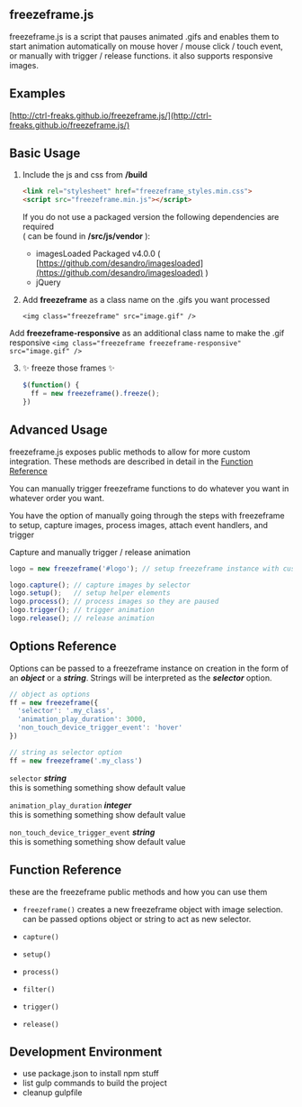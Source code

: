 ## freezeframe.js

freezeframe.js is a script that pauses animated .gifs and enables them to start animation 
automatically on mouse hover / mouse click / touch event, or manually with trigger / release 
functions. it also supports responsive images.

## Examples
[http://ctrl-freaks.github.io/freezeframe.js/](http://ctrl-freaks.github.io/freezeframe.js/)

## Basic Usage

1. Include the js and css from **/build**  

    ```html
    <link rel="stylesheet" href="freezeframe_styles.min.css">
    <script src="freezeframe.min.js"></script>
    ```
    If you do not use a packaged version the following dependencies are required  
    ( can be found in **/src/js/vendor** ):
    * imagesLoaded Packaged v4.0.0 ( [https://github.com/desandro/imagesloaded](https://github.com/desandro/imagesloaded) )
    * jQuery

2. Add **freezeframe** as a class name on the .gifs you want processed  

    ```
    <img class="freezeframe" src="image.gif" /> 
    ```
  Add **freezeframe-responsive** as an additional class name to make the .gif responsive
    ```
    <img class="freezeframe freezeframe-responsive" src="image.gif" /> 
    ```

3. ✨ freeze those frames ✨

    ```javascript
    $(function() {
      ff = new freezeframe().freeze();
    })
    ```

## Advanced Usage

freezeframe.js exposes public methods to allow for more custom integration. These 
methods are described in detail in the [Function Reference](#function_reference)

You can manually trigger freezeframe functions to do whatever you want in whatever order you want.

You have the option of manually going through the steps with freezeframe to setup, capture images, 
process images, attach event handlers, and trigger

Capture  and manually trigger / release animation
```javascript
logo = new freezeframe('#logo'); // setup freezeframe instance with custom selector

logo.capture(); // capture images by selector
logo.setup();   // setup helper elements
logo.process(); // process images so they are paused
logo.trigger(); // trigger animation
logo.release(); // release animation
```

## Options Reference

Options can be passed to a freezeframe instance on creation in the form of an 
***object*** or a ***string***. Strings will be interpreted as the ***selector*** option.  

```javascript
// object as options
ff = new freezeframe({
  'selector': '.my_class',
  'animation_play_duration': 3000,
  'non_touch_device_trigger_event': 'hover'
})

// string as selector option
ff = new freezeframe('.my_class')
```

```selector``` ***string***  
    this is something something
    show default value

```animation_play_duration``` ***integer***  
    this is something something
    show default value

```non_touch_device_trigger_event``` ***string***  
    this is something something
    show default value

## Function Reference <a name="function_reference"></a>

these are the freezeframe public methods and how you can use them

* ```freezeframe()```
    creates a new freezeframe object with image selection. can be passed options 
    object or string to act as new selector.

* ```capture()```

* ```setup()```

* ```process()```

* ```filter()```

* ```trigger()```

* ```release()```

## Development Environment
* use package.json to install npm stuff
* list gulp commands to build the project
* cleanup gulpfile
